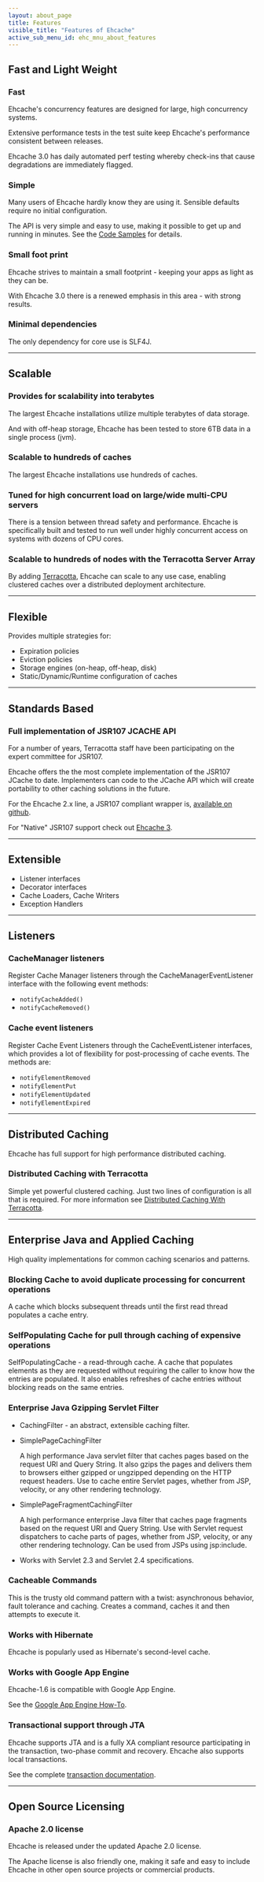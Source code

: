 ```yaml
---
layout: about_page
title: Features
visible_title: "Features of Ehcache"
active_sub_menu_id: ehc_mnu_about_features
---
```



## Fast and Light Weight


### Fast

Ehcache's concurrency features are designed for large, high concurrency systems.

Extensive performance tests in the test suite keep Ehcache's performance consistent between releases.

Ehcache 3.0 has daily automated perf testing whereby check-ins that cause degradations are immediately flagged.

### Simple

Many users of Ehcache hardly know they are using it. Sensible defaults require no initial configuration.

The API is very simple and easy to use, making it possible to get up and running in minutes. See the
[Code Samples](/generated/2.10.0/html/ehc-all/#page/Ehcache_Documentation_Set%2Fto-codebasics_basic_caching.html%23) for details.


### Small foot print

Ehcache strives to maintain a small footprint - keeping your apps as light as they can be.

With Ehcache 3.0 there is a renewed emphasis in this area - with strong results.


### Minimal dependencies

The only dependency for core use is SLF4J.

---

## Scalable

### Provides for scalability into terabytes

The largest Ehcache installations utilize multiple terabytes of data storage.

And with off-heap storage, Ehcache has been tested to store 6TB data in a single process (jvm).


### Scalable to hundreds of caches

The largest Ehcache installations use hundreds of caches.


### Tuned for high concurrent load on large/wide multi-CPU servers

There is a tension between thread safety and performance. Ehcache is specifically built and tested to run well under highly concurrent access on systems with dozens of CPU cores.


### Scalable to hundreds of nodes with the Terracotta Server Array

By adding [Terracotta](http://terracotta.org/downloads/open-source/catalog), Ehcache can scale to any use case, enabling clustered caches over a distributed deployment architecture.


---


## Flexible

Provides multiple strategies for:

* Expiration policies
* Eviction policies
* Storage engines (on-heap, off-heap, disk)
* Static/Dynamic/Runtime configuration of caches


---


## Standards Based


### Full implementation of JSR107 JCACHE API


For a number of years, Terracotta staff have been participating on the expert committee for JSR107.

Ehcache offers the the most complete implementation of the JSR107 JCache to date.  Implementers can code to the JCache API which will create portability to other caching solutions in the future.

For the Ehcache 2.x line, a JSR107 compliant wrapper is, [available on github](https://github.com/ehcache/ehcache-jcache).

For "Native" JSR107 support check out [Ehcache 3](http://ehcache.github.io/).


---

## Extensible

* Listener interfaces
* Decorator interfaces
* Cache Loaders, Cache Writers
* Exception Handlers

---

## Listeners


### CacheManager listeners

Register Cache Manager listeners through the CacheManagerEventListener interface with the following event
methods:

* `notifyCacheAdded()`
* `notifyCacheRemoved()`


### Cache event listeners

Register Cache Event Listeners through the CacheEventListener interfaces, which provides a lot of flexibility
for post-processing of cache events. The methods are:

* `notifyElementRemoved`
* `notifyElementPut`
* `notifyElementUpdated`
* `notifyElementExpired`


---

## Distributed Caching


Ehcache has full support for high performance distributed caching.

### Distributed Caching with Terracotta

Simple yet powerful clustered caching. Just two lines of configuration is all that is required. For more
information see [Distributed Caching With Terracotta](http://terracotta.org/generated/4.3.1/html/bmm-all/#page/bigmemory-max-webhelp%2Fco-cfgdist_about_distributed_config.html%23  "Configuring Distributed Cache").


---


## Enterprise Java and Applied Caching

High quality implementations for common caching scenarios and patterns.


### Blocking Cache to avoid duplicate processing for concurrent operations

A cache which blocks subsequent threads until the first read thread populates a cache entry.


### SelfPopulating Cache for pull through caching of expensive operations

SelfPopulatingCache - a read-through cache. A cache that populates elements as they are requested without
requiring the caller to know how the entries are populated. It also enables refreshes of cache entries
without blocking reads on the same entries.


### Enterprise Java Gzipping Servlet Filter

* CachingFilter - an abstract, extensible caching filter.
* SimplePageCachingFilter

    A high performance Java servlet filter that caches pages based on the request URI and Query String. It also gzips the pages and delivers them to browsers either gzipped or ungzipped depending on the HTTP request headers. Use to cache entire Servlet pages, whether from JSP, velocity, or any other rendering technology.

* SimplePageFragmentCachingFilter

    A high performance enterprise Java filter that caches page fragments based on the request URI and Query String. Use with Servlet request dispatchers to cache parts of pages, whether from JSP, velocity, or any other rendering technology. Can be used from JSPs using jsp:include.

* Works with Servlet 2.3 and Servlet 2.4 specifications.


### Cacheable Commands

This is the trusty old command pattern with a twist: asynchronous behavior, fault tolerance and caching.
Creates a command, caches it and then attempts to execute it.


### Works with Hibernate

Ehcache is popularly used as Hibernate's second-level cache.


### Works with Google App Engine

Ehcache-1.6 is compatible with Google App Engine.

See the [Google App Engine How-To](/generated/2.10.1/html/ehc-all/#page/Ehcache_Documentation_Set%2Fto-gae_using_ehcache_with_the_google_app_engine.html%23).


### Transactional support through JTA

Ehcache supports JTA and is a fully XA compliant resource participating in the transaction, two-phase commit and recovery. Ehcache also supports local transactions.

See the complete [transaction documentation](/generated/2.10.1/html/ehc-all/#page/Ehcache_Documentation_Set%2Fto-tx_transaction_support.html%23).


---


## Open Source Licensing

### Apache 2.0 license

Ehcache is released under the updated Apache 2.0 license.

The Apache license is also friendly one, making it safe and easy to include Ehcache in other open source projects or commercial products.
